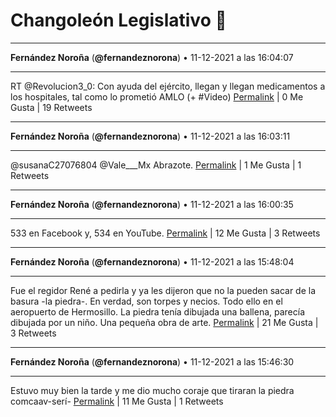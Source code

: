 # Changoleón Legislativo 🙈
*****
**Fernández Noroña** (**@fernandeznorona**) • 11-12-2021 a las 16:04:07
*****
RT @Revolucion3_0: Con ayuda del ejército, llegan y llegan medicamentos a los hospitales, tal como lo prometió AMLO (+ #Video)
[Permalink](https://twitter.com/fernandeznorona/status/1469820322568450050) | 0 Me Gusta | 19 Retweets
*****
**Fernández Noroña** (**@fernandeznorona**) • 11-12-2021 a las 16:03:11
*****
@susanaC27076804 @Vale___Mx Abrazote.
[Permalink](https://twitter.com/fernandeznorona/status/1469820088345759745) | 1 Me Gusta | 1 Retweets
*****
**Fernández Noroña** (**@fernandeznorona**) • 11-12-2021 a las 16:00:35
*****
533 en Facebook y, 534 en YouTube.
[Permalink](https://twitter.com/fernandeznorona/status/1469819432100786177) | 12 Me Gusta | 3 Retweets
*****
**Fernández Noroña** (**@fernandeznorona**) • 11-12-2021 a las 15:48:04
*****
Fue el regidor René a pedirla y ya les dijeron que no la pueden sacar de la basura -la piedra-. En verdad, son torpes y necios. Todo ello en el aeropuerto de Hermosillo. La piedra tenía dibujada una ballena, parecía dibujada por un niño. Una pequeña obra de arte.
[Permalink](https://twitter.com/fernandeznorona/status/1469816284065972228) | 21 Me Gusta | 3 Retweets
*****
**Fernández Noroña** (**@fernandeznorona**) • 11-12-2021 a las 15:46:30
*****
Estuvo muy bien la tarde y me dio mucho coraje que tiraran la piedra comcaav-serí-
[Permalink](https://twitter.com/fernandeznorona/status/1469815887788183552) | 11 Me Gusta | 1 Retweets
